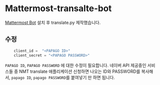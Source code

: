 # Mattermost-transalte-bot

[Mattermost Bot](https://github.com/LPgenerator/mattermost_bot) 설치 후 translate.py 제작했습니다.

## 수정

```python
    client_id =  "<PAPAGO ID>"
    client_secret = "<PAPAGO PASSWORD>"
```
`PAPAGO ID`, `PAPAGO PASSWORD` 에 대한 수정이 필요합니다.
네이버 API 제공중인 서비스들 중 NMT translate 애플리케이션 신청하면 나오는 ID와 PASSWORD를 복사해서, `papago ID`, `papago PASSWORD`를 붙여넣기 만 하면 됩니다.
